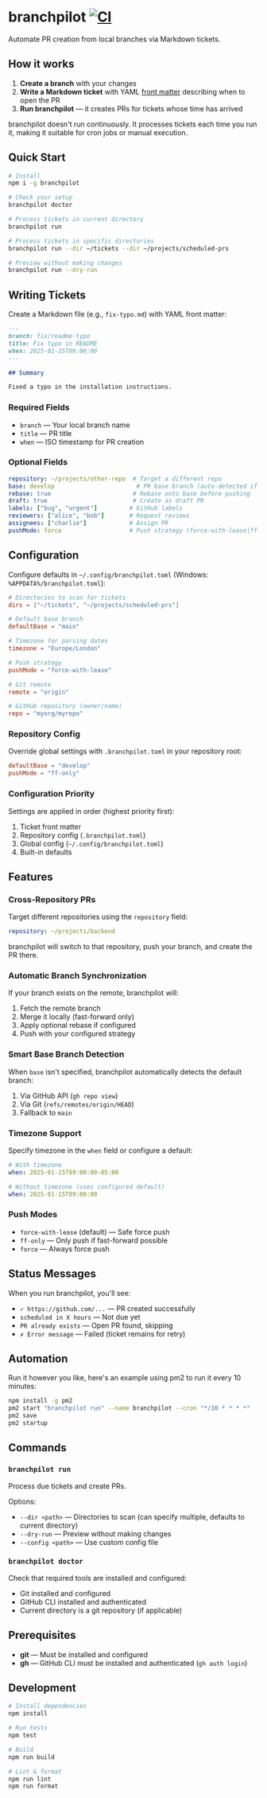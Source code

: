 # branchpilot [![CI](https://github.com/AlecRust/branchpilot/actions/workflows/ci.yml/badge.svg)](https://github.com/AlecRust/branchpilot/actions/workflows/ci.yml)

Automate PR creation from local branches via Markdown tickets.

## How it works

1. **Create a branch** with your changes
2. **Write a Markdown ticket** with YAML [front matter](https://gohugo.io/content-management/front-matter/) describing when to open the PR
3. **Run branchpilot** — it creates PRs for tickets whose time has arrived

branchpilot doesn't run continuously. It processes tickets each time you run it, making it suitable for cron jobs or manual execution.

## Quick Start

```bash
# Install
npm i -g branchpilot

# Check your setup
branchpilot doctor

# Process tickets in current directory
branchpilot run

# Process tickets in specific directories
branchpilot run --dir ~/tickets --dir ~/projects/scheduled-prs

# Preview without making changes
branchpilot run --dry-run
```

## Writing Tickets

Create a Markdown file (e.g., `fix-typo.md`) with YAML front matter:

```markdown
---
branch: fix/readme-typo
title: Fix typo in README
when: 2025-01-15T09:00:00
---

## Summary

Fixed a typo in the installation instructions.
```

### Required Fields

- `branch` — Your local branch name
- `title` — PR title
- `when` — ISO timestamp for PR creation

### Optional Fields

```yaml
repository: ~/projects/other-repo  # Target a different repo
base: develop                       # PR base branch (auto-detected if omitted)
rebase: true                       # Rebase onto base before pushing
draft: true                        # Create as draft PR
labels: ["bug", "urgent"]         # GitHub labels
reviewers: ["alice", "bob"]       # Request reviews
assignees: ["charlie"]            # Assign PR
pushMode: force                   # Push strategy (force-with-lease|ff-only|force)
```

## Configuration

Configure defaults in `~/.config/branchpilot.toml` (Windows: `%APPDATA%/branchpilot.toml`):

```toml
# Directories to scan for tickets
dirs = ["~/tickets", "~/projects/scheduled-prs"]

# Default base branch
defaultBase = "main"

# Timezone for parsing dates
timezone = "Europe/London"

# Push strategy
pushMode = "force-with-lease"

# Git remote
remote = "origin"

# GitHub repository (owner/name)
repo = "myorg/myrepo"
```

### Repository Config

Override global settings with `.branchpilot.toml` in your repository root:

```toml
defaultBase = "develop"
pushMode = "ff-only"
```

### Configuration Priority

Settings are applied in order (highest priority first):

1. Ticket front matter
2. Repository config (`.branchpilot.toml`)
3. Global config (`~/.config/branchpilot.toml`)
4. Built-in defaults

## Features

### Cross-Repository PRs

Target different repositories using the `repository` field:

```yaml
repository: ~/projects/backend
```

branchpilot will switch to that repository, push your branch, and create the PR there.

### Automatic Branch Synchronization

If your branch exists on the remote, branchpilot will:

1. Fetch the remote branch
2. Merge it locally (fast-forward only)
3. Apply optional rebase if configured
4. Push with your configured strategy

### Smart Base Branch Detection

When `base` isn't specified, branchpilot automatically detects the default branch:

1. Via GitHub API (`gh repo view`)
2. Via Git (`refs/remotes/origin/HEAD`)
3. Fallback to `main`

### Timezone Support

Specify timezone in the `when` field or configure a default:

```yaml
# With timezone
when: 2025-01-15T09:00:00-05:00

# Without timezone (uses configured default)
when: 2025-01-15T09:00:00
```

### Push Modes

- `force-with-lease` (default) — Safe force push
- `ff-only` — Only push if fast-forward possible
- `force` — Always force push

## Status Messages

When you run branchpilot, you'll see:

- `✓ https://github.com/...` — PR created successfully
- `scheduled in X hours` — Not due yet
- `PR already exists` — Open PR found, skipping
- `✗ Error message` — Failed (ticket remains for retry)

## Automation

Run it however you like, here's an example using pm2 to run it every 10 minutes:

```bash
npm install -g pm2
pm2 start "branchpilot run" --name branchpilot --cron "*/10 * * * *"
pm2 save
pm2 startup
```

## Commands

### `branchpilot run`

Process due tickets and create PRs.

Options:

- `--dir <path>` — Directories to scan (can specify multiple, defaults to current directory)
- `--dry-run` — Preview without making changes
- `--config <path>` — Use custom config file

### `branchpilot doctor`

Check that required tools are installed and configured:

- Git installed and configured
- GitHub CLI installed and authenticated
- Current directory is a git repository (if applicable)

## Prerequisites

- **git** — Must be installed and configured
- **gh** — GitHub CLI must be installed and authenticated (`gh auth login`)

## Development

```bash
# Install dependencies
npm install

# Run tests
npm test

# Build
npm run build

# Lint & format
npm run lint
npm run format
```

